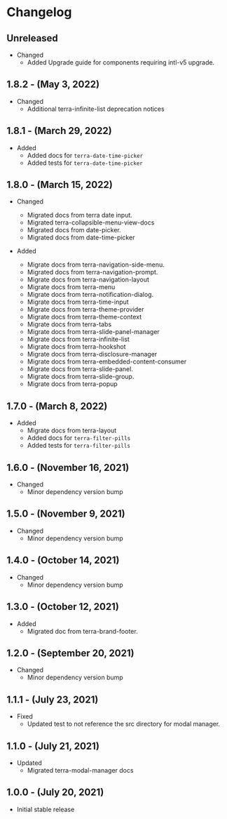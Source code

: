 # Changelog

## Unreleased

* Changed
  * Added Upgrade guide for components requiring intl-v5 upgrade.

## 1.8.2 - (May 3, 2022)

* Changed
  * Additional terra-infinite-list deprecation notices

## 1.8.1 - (March 29, 2022)

* Added
  * Added docs for `terra-date-time-picker`
  * Added tests for `terra-date-time-picker`

## 1.8.0 - (March 15, 2022)

* Changed
  * Migrated docs from terra date input.
  * Migrated terra-collapsible-menu-view-docs
  * Migrated docs from date-picker.
  * Migrated docs from date-time-picker

* Added
  * Migrate docs from terra-navigation-side-menu.
  * Migrated docs from terra-navigation-prompt.
  * Migrate docs from terra-navigation-layout
  * Migrate docs from terra-menu
  * Migrate docs from terra-notification-dialog.
  * Migrate docs from terra-time-input
  * Migrate docs from terra-theme-provider
  * Migrate docs from terra-theme-context
  * Migrate docs from terra-tabs
  * Migrate docs from terra-slide-panel-manager
  * Migrate docs from terra-infinite-list
  * Migrate docs from terra-hookshot
  * Migrate docs from terra-disclosure-manager
  * Migrate docs from terra-embedded-content-consumer
  * Migrate docs from terra-slide-panel.
  * Migrate docs from terra-slide-group.
  * Migrate docs from terra-popup

## 1.7.0 - (March 8, 2022)

* Added
  * Migrate docs from terra-layout
  * Added docs for `terra-filter-pills`
  * Added tests for `terra-filter-pills`

## 1.6.0 - (November 16, 2021)

* Changed
  * Minor dependency version bump

## 1.5.0 - (November 9, 2021)

* Changed
  * Minor dependency version bump

## 1.4.0 - (October 14, 2021)

* Changed
  * Minor dependency version bump

## 1.3.0 - (October 12, 2021)

* Added
  * Migrated doc from terra-brand-footer.

## 1.2.0 - (September 20, 2021)

* Changed
  * Minor dependency version bump

## 1.1.1 - (July 23, 2021)

* Fixed
  * Updated test to not reference the src directory for modal manager.

## 1.1.0 - (July 21, 2021)

* Updated
  * Migrated terra-modal-manager docs

## 1.0.0 - (July 20, 2021)

* Initial stable release
